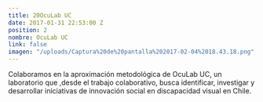 ```yaml
---
title: 20OcuLab UC
date: 2017-01-31 22:53:00 Z
position: 2
nombre: OcuLab UC
link: false
imagen: "/uploads/Captura%20de%20pantalla%202017-02-04%2018.43.18.png"
---
```


Colaboramos en la aproximación metodológica de OcuLab UC, un laboratorio que ,desde el trabajo colaborativo, busca identificar, investigar y desarrollar iniciativas de innovación social en discapacidad visual en Chile. 
